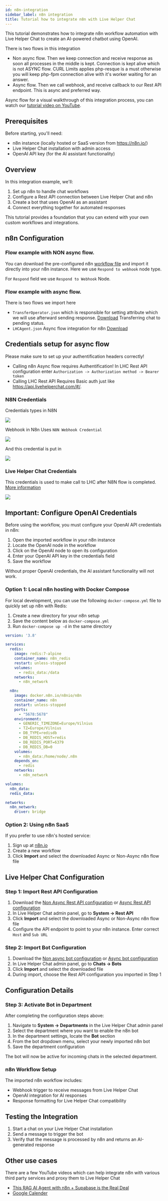 ```yaml
---
id: n8n-integration
sidebar_label: n8n integration
title: Tutorial how to integrate n8n with Live Helper Chat
---
```


This tutorial demonstrates how to integrate n8n workflow automation with Live Helper Chat to create an AI-powered chatbot using OpenAI.

There is two flows in this integration 

* Non async flow. Then we keep connection and receive response as soon all processes in the middle is kept. Connection is kept alive which is not ASYNC flow. CURL Limits applies php-resque is a must otherwise you will keep php-fpm connection alive with it's worker waiting for an answer.
* Async flow. Then we call webhook, and receive callback to our Rest API endpoint. This is async and preferred way.

Async flow for a visual walkthrough of this integration process, you can watch our [tutorial video on YouTube](https://youtu.be/Xu3r1mtaqHY).

## Prerequisites

Before starting, you'll need:

 * n8n instance (locally hosted or SaaS version from https://n8n.io/)
 * Live Helper Chat installation with admin access
 * OpenAI API key (for the AI assistant functionality)

## Overview

In this integration example, we'll:
1. Set up n8n to handle chat workflows
2. Configure a Rest API connection between Live Helper Chat and n8n
3. Create a bot that uses OpenAI as an assistant
4. Connect everything together for automated responses

This tutorial provides a foundation that you can extend with your own custom workflows and integrations.

## n8n Configuration

### Flow example with NON async flow.

You can download the pre-configured n8n [workflow file](/img/bot/n8n/n8n.json) and import it directly into your n8n instance. Here we use `Respond to webhook` node type.

For `Respond` field we use `Respond to Webhook` Node.

### Flow example with async flow.

There is two flows we import here

* `TransferOperator.json` which is responsible for setting attribute which we will use afterward sending response. [Download](/img/bot/n8n/async/TransferOperator.json) Transferring chat to pending status.
* `LHCAgent.json` Async flow integration for n8n  [Download](/img/bot/n8n/async/LHCAgent.json)


## Credentials setup for async flow

Please make sure to set up your authentification headers correctly!

* Calling n8n Async flow requires Authentification! In LHC Rest API configuration enter `Authorization -> Authorization method -> Bearer token`
* Calling LHC Rest API Requires Basic auth just like https://api.livehelperchat.com/#/.

### N8N Credentials

Credentials types in N8N

![](/img/bot/n8n/async/credentials-on-n8n.png)

Webhook in N8n Uses `N8N Webhook Credential`

![](/img/bot/n8n/async/authorization-type-webhook.png)

And this credential is put in 

![](/img/bot/n8n/async/lhc-credentials.png)

### Live Helper Chat Credentials

This credentials is used to make call to LHC after N8N flow is completed. [More information](/docs/development/rest-api.md)

![](/img/bot/n8n/async/credentials-for-lhc.png) 

## Important: Configure OpenAI Credentials

Before using the workflow, you must configure your OpenAI API credentials in n8n:

1. Open the imported workflow in your n8n instance
2. Locate the OpenAI node in the workflow
3. Click on the OpenAI node to open its configuration
4. Enter your OpenAI API key in the credentials field
5. Save the workflow

Without proper OpenAI credentials, the AI assistant functionality will not work.

### Option 1: Local n8n hosting with Docker Compose

For local development, you can use the following `docker-compose.yml` file to quickly set up n8n with Redis:

1. Create a new directory for your n8n setup
2. Save the content below as `docker-compose.yml`
3. Run `docker-compose up -d` in the same directory

```yaml
version: '3.8'

services:
  redis:
    image: redis:7-alpine
    container_name: n8n_redis
    restart: unless-stopped
    volumes:
      - redis_data:/data
    networks:
      - n8n_network

  n8n:
    image: docker.n8n.io/n8nio/n8n
    container_name: n8n
    restart: unless-stopped
    ports:
      - "5678:5678"
    environment:
      - GENERIC_TIMEZONE=Europe/Vilnius
      - TZ=Europe/Vilnius
      - DB_TYPE=redisdb
      - DB_REDIS_HOST=redis
      - DB_REDIS_PORT=6379
      - DB_REDIS_DB=0
    volumes:
      - n8n_data:/home/node/.n8n
    depends_on:
      - redis
    networks:
      - n8n_network

volumes:
  n8n_data:
  redis_data:

networks:
  n8n_network:
    driver: bridge
```

### Option 2: Using n8n SaaS

If you prefer to use n8n's hosted service:

1. Sign up at [n8n.io](https://n8n.io/)
2. Create a new workflow
3. Click **Import** and select the downloaded Async or Non-Async n8n flow file

## Live Helper Chat Configuration

### Step 1: Import Rest API Configuration

1. Download the [Non Async Rest API configuration](/img/bot/n8n/n8n-rest-api.json) or [Async Rest API configuration](/img/bot/n8n/async/rest-api-105.json)
2. In Live Helper Chat admin panel, go to **System → Rest API**
3. Click **Import** and select the downloaded Async or Non-Async n8n flow file
4. Configure the API endpoint to point to your n8n instance. Enter correct `Host` and `Sub URL`

### Step 2: Import Bot Configuration

1. Download the [Non async bot configuration](/img/bot/n8n/n8n-bot.json) or [Async bot configuration](/img/bot/n8n/async/lhc-bot-308.json)
2. In Live Helper Chat admin panel, go to **Chats → Bots**
3. Click **Import** and select the downloaded file
4. During import, choose the Rest API configuration you imported in Step 1

## Configuration Details

### Step 3: Activate Bot in Department

After completing the configuration steps above:

1. Navigate to **System → Departments** in the Live Helper Chat admin panel
2. Select the department where you want to enable the n8n bot
3. In the department settings, locate the **Bot** section
4. From the bot dropdown menu, select your newly imported n8n bot
5. Save the department configuration

The bot will now be active for incoming chats in the selected department.

### n8n Workflow Setup

The imported n8n workflow includes:
- Webhook trigger to receive messages from Live Helper Chat
- OpenAI integration for AI responses
- Response formatting for Live Helper Chat compatibility

## Testing the Integration

1. Start a chat on your Live Helper Chat installation
2. Send a message to trigger the bot
3. Verify that the message is processed by n8n and returns an AI-generated response

## Other use cases

There are a few YouTube videos which can help integrate n8n with various third party services and proxy them to Live Helper Chat

* [This RAG AI Agent with n8n + Supabase is the Real Deal](https://www.youtube.com/watch?v=PEI_ePNNfJQ)
* [Google Calender](https://www.youtube.com/watch?v=UJ_X_p6anHM&t=653s)